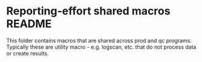 # Reporting-effort shared macros README

This folder contains macros that are shared across prod and qc programs.
Typically these are utility macro - e.g. logscan, etc. that do not process
data or create results.
